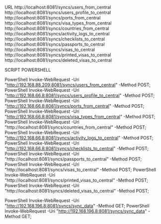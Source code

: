 URL
http://localhost:8081/syncs/users_from_central
http://localhost:8081/syncs/users_profile_to_central
http://localhost:8081/syncs/ports_from_central
http://localhost:8081/syncs/visa_types_from_central
http://localhost:8081/syncs/countries_from_central
http://localhost:8081/syncs/activity_logs_to_central
http://localhost:8081/syncs/checklists_to_central
http://localhost:8081/syncs/passports_to_central
http://localhost:8081/syncs/visas_to_central
http://localhost:8081/syncs/printed_visas_to_central
http://localhost:8081/syncs/deleted_visas_to_central



SCRIPT POWERSHELL

PowerShell Invoke-WebRequest -Uri "http://192.168.88.209:8081/syncs/users_from_central" -Method POST;
PowerShell Invoke-WebRequest -Uri "http://192.168.66.8:8081/syncs/users_profile_to_central" -Method POST;
PowerShell Invoke-WebRequest -Uri "http://192.168.66.8:8081/syncs/ports_from_central" -Method POST;
PowerShell Invoke-WebRequest -Uri "http://192.168.66.8:8081/syncs/visa_types_from_central" -Method POST;
PowerShell Invoke-WebRequest -Uri "http://localhost:8081/syncs/countries_from_central" -Method POST;
PowerShell Invoke-WebRequest -Uri "http://192.168.66.8:8081/syncs/activity_logs_to_central" -Method POST;
PowerShell Invoke-WebRequest -Uri "http://192.168.66.8:8081/syncs/checklists_to_central" -Method POST;
PowerShell Invoke-WebRequest -Uri "http://localhost:8081/syncs/passports_to_central" -Method POST;
PowerShell Invoke-WebRequest -Uri "http://localhost:8081/syncs/visas_to_central" -Method POST;
PowerShell Invoke-WebRequest -Uri "http://localhost:8081/syncs/printed_visas_to_central" -Method POST;
PowerShell Invoke-WebRequest -Uri "http://localhost:8081/syncs/deleted_visas_to_central" -Method POST;


PowerShell Invoke-WebRequest -Uri "http://192.168.196.8:8081/syncs/sync_data" -Method GET;
PowerShell Invoke-WebRequest -Uri "http://192.168.196.8:8081/syncs/sync_data" -Method GET;
